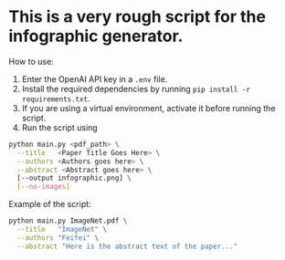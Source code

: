 # This is a very rough script for the infographic generator.

How to use:
1. Enter the OpenAI API key in a `.env` file.
2. Install the required dependencies by running `pip install -r requirements.txt`.
3. If you are using a virtual environment, activate it before running the script.
4. Run the script using
```bash
python main.py <pdf_path> \
  --title   <Paper Title Goes Here> \
  --authors <Authors goes here> \
  --abstract <Abstract goes here> \
  [--output infographic.png] \
  [--no-images]
```

Example of the script:
```bash
python main.py ImageNet.pdf \
  --title   "ImageNet" \
  --authors "Feifei" \
  --abstract "Here is the abstract text of the paper..."
```
